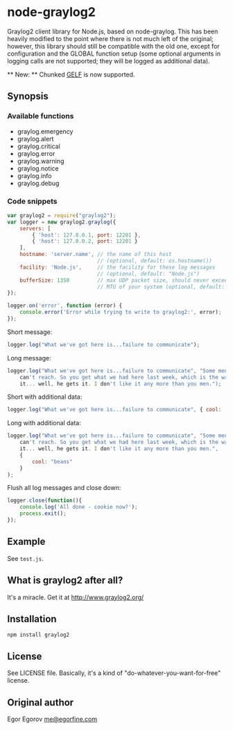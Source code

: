 # node-graylog2

Graylog2 client library for Node.js, based on node-graylog. This
has been heavily modified to the point where there is not much left
of the original; however, this library should still be compatible
with the old one, except for configuration and the GLOBAL function setup
(some optional arguments in logging calls are not supported; they will be
logged as additional data).

** New: ** Chunked [GELF](https://github.com/Graylog2/graylog2-docs/wiki/GELF)
is now supported.

## Synopsis

### Available functions

* graylog.emergency
* graylog.alert
* graylog.critical
* graylog.error
* graylog.warning
* graylog.notice
* graylog.info
* graylog.debug

### Code snippets

```javascript
var graylog2 = require("graylog2");
var logger = new graylog2.graylog({
    servers: [
        { 'host': 127.0.0.1, port: 12201 },
        { 'host': 127.0.0.2, port: 12201 }
    ],
    hostname: 'server.name', // the name of this host
                             // (optional, default: os.hostname())
    facility: 'Node.js',     // the facility for these log messages
                             // (optional, default: "Node.js")
    bufferSize: 1350         // max UDP packet size, should never exceed the
                             // MTU of your system (optional, default: 1400)
});

logger.on('error', function (error) {
    console.error('Error while trying to write to graylog2:', error);
});

```

Short message:

```javascript
logger.log("What we've got here is...failure to communicate");
```

Long message:

```javascript
logger.log("What we've got here is...failure to communicate", "Some men you just
    can't reach. So you get what we had here last week, which is the way he wants
    it... well, he gets it. I don't like it any more than you men.");
```

Short with additional data:

```javascript
logger.log("What we've got here is...failure to communicate", { cool: 'beans' });
```

Long with additional data:

```javascript
logger.log("What we've got here is...failure to communicate", "Some men you just
    can't reach. So you get what we had here last week, which is the way he wants
    it... well, he gets it. I don't like it any more than you men.",
    {
        cool: "beans"
    }
);
```

Flush all log messages and close down:
```javascript
logger.close(function(){
    console.log('All done - cookie now?');
    process.exit();
});
```

## Example

See `test.js`.

## What is graylog2 after all?

It's a miracle. Get it at http://www.graylog2.org/

## Installation

    npm install graylog2

## License

See LICENSE file. Basically, it's a kind of "do-whatever-you-want-for-free" license.

## Original author

Egor Egorov <me@egorfine.com>

